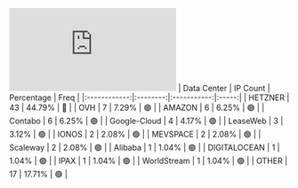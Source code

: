 ![Diagramm](https://github.com/obajay/StateSync-snapshots/blob/main/Projects/Dymension/1/README.md)
| Data Center | IP Count | Percentage | Freq |
|:------------:|:--------:|:-----------:|:-----:|
| HETZNER | 43 | 44.79% | 🔴 |
| OVH | 7 | 7.29% | 🟢 |
| AMAZON | 6 | 6.25% | 🟢 |
| Contabo | 6 | 6.25% | 🟢 |
| Google-Cloud | 4 | 4.17% | 🟢 |
| LeaseWeb | 3 | 3.12% | 🟢 |
| IONOS | 2 | 2.08% | 🟢 |
| MEVSPACE | 2 | 2.08% | 🟢 |
| Scaleway | 2 | 2.08% | 🟢 |
| Alibaba | 1 | 1.04% | 🟢 |
| DIGITALOCEAN | 1 | 1.04% | 🟢 |
| IPAX | 1 | 1.04% | 🟢 |
| WorldStream | 1 | 1.04% | 🟢 |
| OTHER | 17 | 17.71% | 🟢 |